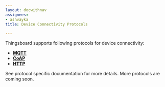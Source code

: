 ```yaml
---
layout: docwithnav
assignees:
- ashvayka
title: Device Connectivity Protocols

---
```


Thingsboard supports following protocols for device connectivity:

 - **[MQTT](/docs/reference/mqtt-api)**
 - **[CoAP](/docs/reference/coap-api)**
 - **[HTTP](/docs/reference/http-api)**
 
See protocol specific documentation for more details. More protocols are coming soon.


